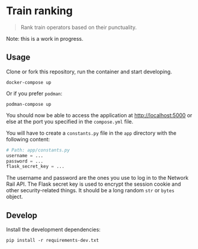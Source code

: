 # Train ranking

> Rank train operators based on their punctuality.

Note: this is a work in progress.

## Usage

Clone or fork this repository, run the container and start developing.

    docker-compose up

Or if you prefer `podman`:

    podman-compose up

You should now be able to access the application at [http://localhost:5000](http://localhost:5000) or else at the port you specified in the `compose.yml` file.

You will have to create a `constants.py` file in the `app` directory with the following content:

```python
# Path: app/constants.py
username = ...
password = ...
flask_secret_key = ...
```

The username and password are the ones you use to log in to the Network Rail API. The Flask secret key is used to encrypt the session cookie and other security-related things. It should be a long random `str` or `bytes` object.

## Develop

Install the development dependencies:

    pip install -r requirements-dev.txt
